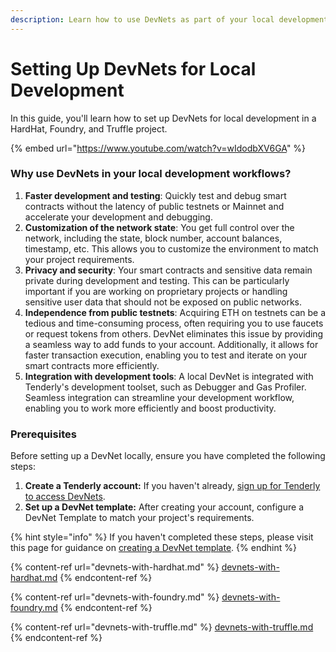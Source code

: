 ```yaml
---
description: Learn how to use DevNets as part of your local development workflows.
---
```


# Setting Up DevNets for Local Development

In this guide, you'll learn how to set up DevNets for local development in a HardHat, Foundry, and Truffle project.&#x20;

{% embed url="https://www.youtube.com/watch?v=wIdodbXV6GA" %}

### Why use DevNets in your local development workflows?

1. **Faster development and testing**: Quickly test and debug smart contracts without the latency of public testnets or Mainnet and accelerate your development and debugging.
2. **Customization of the network state**: You get full control over the network, including the state, block number, account balances, timestamp, etc. This allows you to customize the environment to match your project requirements.
3. **Privacy and security**: Your smart contracts and sensitive data remain private during development and testing. This can be particularly important if you are working on proprietary projects or handling sensitive user data that should not be exposed on public networks.
4. **Independence from public testnets**: Acquiring ETH on testnets can be a tedious and time-consuming process, often requiring you to use faucets or request tokens from others. DevNet eliminates this issue by providing a seamless way to add funds to your account. Additionally, it allows for faster transaction execution, enabling you to test and iterate on your smart contracts more efficiently.
5. **Integration with development tools**: A local DevNet is integrated with Tenderly's development toolset, such as Debugger and Gas Profiler. Seamless integration can streamline your development workflow, enabling you to work more efficiently and boost productivity.

### Prerequisites

Before setting up a DevNet locally, ensure you have completed the following steps:

1. **Create a Tenderly account:** If you haven't already, [sign up for Tenderly to access DevNets](https://dashboard.tenderly.co/register?redirectTo=devnets).
2. **Set up a DevNet template:** After creating your account, configure a DevNet Template to match your project's requirements.

{% hint style="info" %}
If you haven't completed these steps, please visit this page for guidance on [creating a DevNet template](../intro-to-devnets.md#basic-devnet-usage).&#x20;
{% endhint %}

{% content-ref url="devnets-with-hardhat.md" %}
[devnets-with-hardhat.md](devnets-with-hardhat.md)
{% endcontent-ref %}

{% content-ref url="devnets-with-foundry.md" %}
[devnets-with-foundry.md](devnets-with-foundry.md)
{% endcontent-ref %}

{% content-ref url="devnets-with-truffle.md" %}
[devnets-with-truffle.md](devnets-with-truffle.md)
{% endcontent-ref %}
